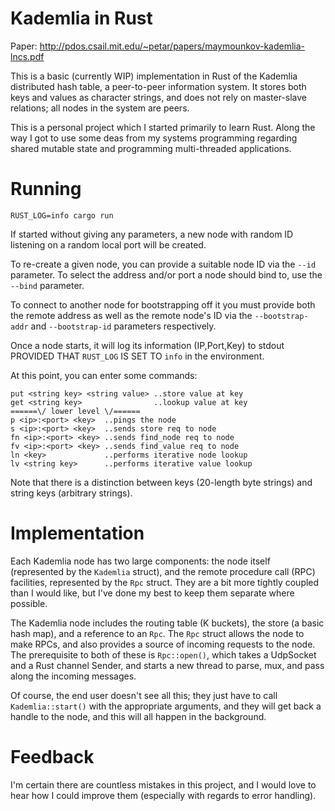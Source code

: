 Kademlia in Rust
================

Paper: http://pdos.csail.mit.edu/~petar/papers/maymounkov-kademlia-lncs.pdf

This is a basic (currently WIP) implementation in Rust of the Kademlia distributed hash table, a
peer-to-peer information system. It stores both keys and values as character strings, and does not
rely on master-slave relations; all nodes in the system are peers.

This is a personal project which I started primarily to learn Rust. Along the way I got to use some
deas from my systems programming regarding shared mutable state and programming multi-threaded
applications.

Running
=======

`RUST_LOG=info cargo run`

If started without giving any parameters, a new node with random ID listening on a random local port will be created.

To re-create a given node, you can provide a suitable node ID via the `--id` parameter.
To select the address and/or port a node should bind to, use the `--bind` parameter.

To connect to another node for bootstrapping off it you must provide both the remote address as well as the remote node's ID via the `--bootstrap-addr` and `--bootstrap-id` parameters respectively.

Once a node starts, it will log its information (IP,Port,Key) to stdout PROVIDED THAT `RUST_LOG` IS SET TO `info` in the environment.

At this point, you can enter some commands:

    put <string key> <string value> ..store value at key
    get <string key>                ..lookup value at key
    ======\/ lower level \/======
    p <ip>:<port> <key>  ..pings the node
    s <ip>:<port> <key>  ..sends store req to node
    fn <ip>:<port> <key> ..sends find_node req to node
    fv <ip>:<port> <key> ..sends find_value req to node
    ln <key>             ..performs iterative node lookup
    lv <string key>      ..performs iterative value lookup

Note that there is a distinction between keys (20-length byte strings) and string keys (arbitrary strings).

Implementation
==============

Each Kademlia node has two large components: the node itself (represented by the `Kademlia`
struct), and the remote procedure call (RPC) facilities, represented by the `Rpc` struct. They are
a bit more tightly coupled than I would like, but I've done my best to keep them separate where
possible.

The Kademlia node includes the routing table (K buckets), the store (a basic hash map), and a
reference to an `Rpc`. The `Rpc` struct allows the node to make RPCs, and also provides a source of
incoming requests to the node. The prerequisite to both of these is `Rpc::open()`, which
takes a UdpSocket and a Rust channel Sender, and starts a new thread to parse, mux, and pass along
the incoming messages.

Of course, the end user doesn't see all this; they just have to call `Kademlia::start()` with the
appropriate arguments, and they will get back a handle to the node, and this will all happen in the
background.

Feedback
========

I'm certain there are countless mistakes in this project, and I would love to hear how I could improve
them (especially with regards to error handling).
